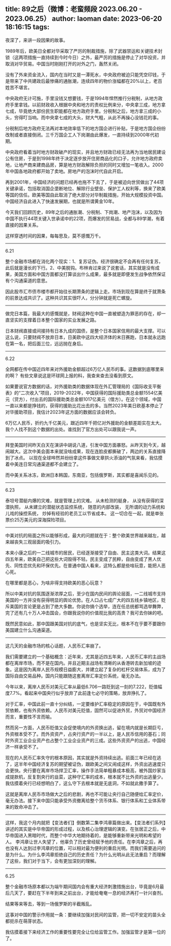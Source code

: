 title: 89之后（微博：老蛮频段 2023.06.20 - 2023.06.25）
author: laoman
date: 2023-06-20 18:16:15
tags:
---
夜深了，来讲一段因果的故事。<!--more-->

1989年后，欧美日全都对华采取了严厉的制裁措施，除了武器禁运和关键技术封锁（这两项措施一直持续到今时今日）之外，最严厉的措施是停止了对华投资，并取消对华贸易。中国当时刚刚打开的对外之门，轰然关闭。

没有了外来资金流入，国内在当时又是一潭死水，中央政府被迫只能凭空印钱，于是带来了中共建政后最惨痛的通胀潮，连续四年的物价涨幅都在20%以上，老百姓苦不堪言。

中央政府无计可施，手里没钱又想要钱，于是1994年悍然推行分税制，从地方政府手里拿钱。以前财政收入根据中央和地方的责权比例来分，中央拿三成，地方拿七成，毕竟绝大部份民生职能都在地方政府手里。分税制之后，地方拿三成的小头，穷得叮当响。而中央拿七成的大头，财大气粗，从此不再操心没钱花的事。

分税制后地方政府无法再对本地效率低下的地方国企进行补贴，于是地方国企纷纷改制或者直接倒闭。三千万国企工人下岗潮由此爆发，一直持续到2000年代初期。

中央政府看着当时地方财政破产的现实，并且地方财政已经无法再为当地居民建设公有住房，于是到1998年终于决定逐步放开住房商品化的口子，允许地方政府卖地，让地产商来建商品房，算是地方财政解除负担的同时又增加一笔收入。2000年中国各地政府都开始了卖地。房地产的泡沫时代自此开启。

再到2001年，中国经济的问题已经再也拖不下去了，于是被迫向世贸做出了44项关键承诺，包括取消国企垄断地位、解除行业壁垒、保护工人权利等，换来了欧美等国的信任。欧美等国自此取消了绝大部分对华制裁措施，开始大规模投资中国。中国经济自此进入了快速发展期，也就是所谓黄金10年。

今天我们回顾历史，89年之后的通胀潮、分税制、下岗潮、地产泡沫，以及因为中国不执行44项关键入世承诺中的22项，而爆发的贸易战，全都与89学潮，有着直接的因果关系。

这样穿透时间的因果，每每思及，莫不感慨万千。
- - -
6.21

整个金融市场都在消化两个现实：1、复苏证伪。经济很确定不会再有任何复苏，此后就是漫长的下行。2、中美脱钩。布林肯过来说了说套话，其实就是没有成果，美国方面和中国方面都没打算谈出什么成果，最多就是即便发生战争依然保证有个沟通渠道的意思。

因此股市汇市债市楼市都开始往长期萧条的逻辑上走。市场到现在算是终于就萧条的前景达成共识了。这种共识其实很吓人，分分钟就是死亡螺旋。
- - -
做完日本篇，我最大的感慨就是，财阀这种在中国一直被塑造为罪恶的存在，却一直坚实的支撑着日本整个国家的实业发展之路。

日本财阀直接或间接持有日本九成的国债，是整个日本国家信用的最大支撑。可以这么说，只要财阀不放弃日本，日美欧中这四大经济体的末日赛跑，日本就永远跑在第一名，把后面三位，远远抛在身后。
- - -
6.22

全网都在传中国近四年来对外援助金额超过6万亿人民币的事。这数据到底哪里来的啊？
有些文章说这是环球网上报的料，我查来查去没看到原文。

如果要说官方数据的话，对外援助类的数据体现在外汇管理局的《国际收支平衡表》的“二次收入”项目，2019-2022年，中国获得的国际援助类总金额1554亿美元（贷方），付出去的国际援助类总金额1017亿美元（借方）。在这个领域，中国一直以来都是挣钱的，获得的援助比花出去的多。当然2023年美日欧基本停止了对华援助项目，我估计2023年这方面的数据应该会转负。

6万亿人民币，折约九千亿美元，跟近四年千把亿对外援助的金额差距实在太大。我个人找不到这个数据的出处。谁找到了官方出处可以跟我说一声。
- - -
拜登美国时间昨天白天在演讲中胡说八道，引发中国方面暴怒。从昨天到今天，越闹越大。这次中美会面本来就没啥成果，现在连脸皮都撕破了，两边的关系直接降到了冰点。
以现在全球哗然并纷纷拿这件事做文章拱火添油的气氛来看，我估摸着中美连日常沟通渠道都不会建立了。

而中美关系冰冻，欧洲日本韩国，东南亚，包括俄罗斯，其实都是喜闻乐见的。
- - -
6.23

泰坦号潜艇内爆的灾难，就是管理上的灾难。
从未检测的艇身，
从没有获得的深潜执照，
从未建立的潜艇状态监控系统，
随意的内部改装，
无所谓的动力系统和儿戏的操控系统，
炒掉有经验的老员工以节省成本。
这一切合在一起，就是单张票价25万美元的深海探险项目。 
- - -
中美对抗的局面之所以能够形成，最大的问题就在于：整个欧美世界越来越左，越来越丧失三观层面的吸引力。

本来小康之后的一二线城市的居民，已经逐渐接受了自由、民主这类大词。结果这四五年来，欧美自己把这些大词毁得不轻。民主变成了民粹，自由变成了黑人优先、同性恋优先和环保优先。在普通中国人看来，这特么都是些啥玩意，能把人恶心死。

在哪里都是恶心，为啥非得支持欧美的恶心玩意？

所以中美对抗的氛围逐渐浓厚之后，至少在国内民间的舆论层面，一二线城市支持美国的一方并没有获得明显的舆论优势。在人口占七成广大的四五线乡镇地区，贬斥美国的言论更是占到了绝大多数。你说你搞个选举，连在任总统都骂选举舞弊，完了还有几十万人冲击国会，你跟我说你的价值观比我的高贵？我可去你妹的吧。

既然民意如此，那中国跟美国对抗的底气，也是坚实无比，根本不在乎要不要跟你美国建立什么沟通渠道。
- - -
这几天的金融市场的核心话题，人民币汇率崩了。

我们需要建立的一个基础概念：近年来，尤其是近四五年来，人民币汇率的主战场都在离岸市场，而不是在国内。并且近期主战场有清晰的从香港转去新加坡的迹象。这是因为离岸人民币规模日益膨大，并建立起了复杂的杠杆交易体系，成为了国际自由交易品种。国内只能跟随这套离岸汇率定价系统，毫无办法。

今年以来，离岸人民币对美元汇率从最低6.706一路贬到这一刻的7.222，贬值幅度7.7%。看起来中国央行似乎放弃了此前逢七必守的策略，放弃挣扎了。

对于汇率，中国此前一直十分纠结，一定要维护汇率稳定的原因在于，中国既有外贸依赖，也有外资依赖。人民币对美元贬值，固然可以促进外贸，外贸对中国经济而言，重要性不言而喻。

然而另一方面，人民币贬值又会促使境内的外资换出逃，留在境内就是长期巨亏，外资根本受不了。而外资资产，占央行资产的一半以上，是人民币信用的基石；同时外资工业企业资产也占整个工业企业资产的三成。这些外资资产的出逃，中国经济一样承受不了。

现在的人民币汇率失守的根本原因，其实就是外资持续出逃。前面三年已经在逃了，这半年中国经济复苏的期望被证伪，跟欧美之间又闹成这样，外资出逃速度只会更快。央行要在离岸市场捍卫汇率，操作手法简单粗暴成本极高，被外国炒家当成提款机，反复割央行的韭菜，这种守汇率的成本，根本就不比外资的出逃量少。我估摸着央行已经想明白了，这么守下去根本就是无底洞，不如就此撒手算了。

这就是离岸人民币市场做大之后的悲剧，再也不可能让央行自己随便给汇率定价，毫无办法。接下来中国只能承受外资撤离给整个货币体系、银行体系和工业体系带来的致命冲击了。
- - -
这样，我这个月内就把【变法者们】倒数第二集李鸿章篇做出来。【变法者们系列】讲述的其实是中华帝国的形成过程，以及核心治理逻辑的演变。在张居正之后，中华帝国进入黑暗时代，而整个中华大地期待着的，是能够重新带来光明和希望的人。
李鸿章让世人失望了，他辜负了历史曾经赋予他的责任。在李鸿章之后，再也没有人达到过李鸿章的位置，可以相对最为便利的重启光明。而我们需要追问的是为什么。为什么李鸿章拒绝自己的历史责任？为什么光明从此无法重启？而理解了这些，我们对于当下，会有更加深刻的理解。
- - -
6.25

整个金融市场原本都以为端午期间国内会有重大经济刺激措施出台，毕竟是6月最后几天了，要赶在下半年到来之前出台，才能给奄奄一息的经济再打一针兴奋剂。

结果等来等去，等到一场俄罗斯的半截叛乱。

这事对中国的警示作用就一条：要继续加强对民间的监管，把一切不安定的苗头全都扼杀在萌芽状态。

我估摸着接下来经济工作的重要性要完全让位给监管工作。加强监管才是第一位的了。